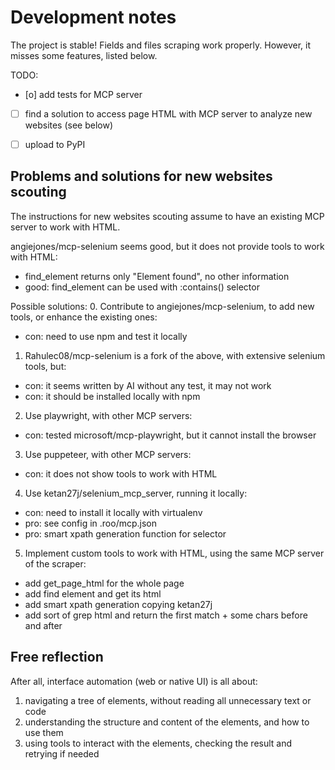 
# Development notes

The project is stable! Fields and files scraping work properly.
However, it misses some features, listed below.

TODO:
- [o] add tests for MCP server
- [ ] find a solution to access page HTML with MCP server to analyze new websites (see below)
- [ ] upload to PyPI


## Problems and solutions for new websites scouting

The instructions for new websites scouting assume to have an existing MCP server to work with HTML.

angiejones/mcp-selenium seems good, but it does not provide tools to work with HTML:
- find_element returns only "Element found", no other information
- good: find_element can be used with :contains() selector

Possible solutions:
0. Contribute to angiejones/mcp-selenium, to add new tools, or enhance the existing ones:
  - con: need to use npm and test it locally

1. Rahulec08/mcp-selenium is a fork of the above, with extensive selenium tools, but:
  - con: it seems written by AI without any test, it may not work
  - con: it should be installed locally with npm

2. Use playwright, with other MCP servers:
  - con: tested microsoft/mcp-playwright, but it cannot install the browser

3. Use puppeteer, with other MCP servers:
  - con: it does not show tools to work with HTML

4. Use ketan27j/selenium_mcp_server, running it locally:
  - con: need to install it locally with virtualenv
  - pro: see config in .roo/mcp.json
  - pro: smart xpath generation function for selector

5. Implement custom tools to work with HTML, using the same MCP server of the scraper:
  - add get_page_html for the whole page
  - add find element and get its html
  - add smart xpath generation copying ketan27j
  - add sort of grep html and return the first match + some chars before and after


## Free reflection

After all, interface automation (web or native UI) is all about:
1. navigating a tree of elements, without reading all unnecessary text or code
2. understanding the structure and content of the elements, and how to use them
3. using tools to interact with the elements, checking the result and retrying if needed

